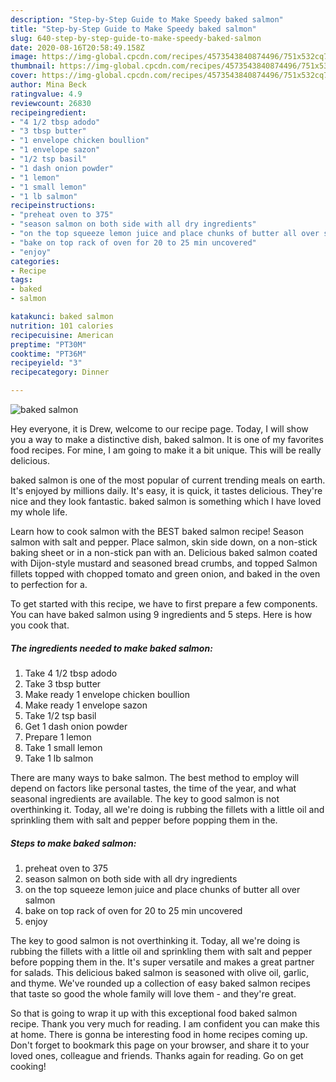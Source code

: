 ```yaml
---
description: "Step-by-Step Guide to Make Speedy baked salmon"
title: "Step-by-Step Guide to Make Speedy baked salmon"
slug: 640-step-by-step-guide-to-make-speedy-baked-salmon
date: 2020-08-16T20:58:49.158Z
image: https://img-global.cpcdn.com/recipes/4573543840874496/751x532cq70/baked-salmon-recipe-main-photo.jpg
thumbnail: https://img-global.cpcdn.com/recipes/4573543840874496/751x532cq70/baked-salmon-recipe-main-photo.jpg
cover: https://img-global.cpcdn.com/recipes/4573543840874496/751x532cq70/baked-salmon-recipe-main-photo.jpg
author: Mina Beck
ratingvalue: 4.9
reviewcount: 26830
recipeingredient:
- "4 1/2 tbsp adodo"
- "3 tbsp butter"
- "1 envelope chicken boullion"
- "1 envelope sazon"
- "1/2 tsp basil"
- "1 dash onion powder"
- "1 lemon"
- "1 small lemon"
- "1 lb salmon"
recipeinstructions:
- "preheat oven to 375"
- "season salmon on both side with all dry ingredients"
- "on the top squeeze lemon juice and place chunks of butter all over salmon"
- "bake on top rack of oven for 20 to 25 min uncovered"
- "enjoy"
categories:
- Recipe
tags:
- baked
- salmon

katakunci: baked salmon 
nutrition: 101 calories
recipecuisine: American
preptime: "PT30M"
cooktime: "PT36M"
recipeyield: "3"
recipecategory: Dinner

---
```



![baked salmon](https://img-global.cpcdn.com/recipes/4573543840874496/751x532cq70/baked-salmon-recipe-main-photo.jpg)

Hey everyone, it is Drew, welcome to our recipe page. Today, I will show you a way to make a distinctive dish, baked salmon. It is one of my favorites food recipes. For mine, I am going to make it a bit unique. This will be really delicious.

baked salmon is one of the most popular of current trending meals on earth. It's enjoyed by millions daily. It's easy, it is quick, it tastes delicious. They're nice and they look fantastic. baked salmon is something which I have loved my whole life.

Learn how to cook salmon with the BEST baked salmon recipe! Season salmon with salt and pepper. Place salmon, skin side down, on a non-stick baking sheet or in a non-stick pan with an. Delicious baked salmon coated with Dijon-style mustard and seasoned bread crumbs, and topped Salmon fillets topped with chopped tomato and green onion, and baked in the oven to perfection for a.


To get started with this recipe, we have to first prepare a few components. You can have baked salmon using 9 ingredients and 5 steps. Here is how you cook that.

<!--inarticleads1-->

##### The ingredients needed to make baked salmon:

1. Take 4 1/2 tbsp adodo
1. Take 3 tbsp butter
1. Make ready 1 envelope chicken boullion
1. Make ready 1 envelope sazon
1. Take 1/2 tsp basil
1. Get 1 dash onion powder
1. Prepare 1 lemon
1. Take 1 small lemon
1. Take 1 lb salmon


There are many ways to bake salmon. The best method to employ will depend on factors like personal tastes, the time of the year, and what seasonal ingredients are available. The key to good salmon is not overthinking it. Today, all we&#39;re doing is rubbing the fillets with a little oil and sprinkling them with salt and pepper before popping them in the. 

<!--inarticleads2-->

##### Steps to make baked salmon:

1. preheat oven to 375
1. season salmon on both side with all dry ingredients
1. on the top squeeze lemon juice and place chunks of butter all over salmon
1. bake on top rack of oven for 20 to 25 min uncovered
1. enjoy


The key to good salmon is not overthinking it. Today, all we&#39;re doing is rubbing the fillets with a little oil and sprinkling them with salt and pepper before popping them in the. It&#39;s super versatile and makes a great partner for salads. This delicious baked salmon is seasoned with olive oil, garlic, and thyme. We&#39;ve rounded up a collection of easy baked salmon recipes that taste so good the whole family will love them - and they&#39;re great. 

So that is going to wrap it up with this exceptional food baked salmon recipe. Thank you very much for reading. I am confident you can make this at home. There is gonna be interesting food in home recipes coming up. Don't forget to bookmark this page on your browser, and share it to your loved ones, colleague and friends. Thanks again for reading. Go on get cooking!
